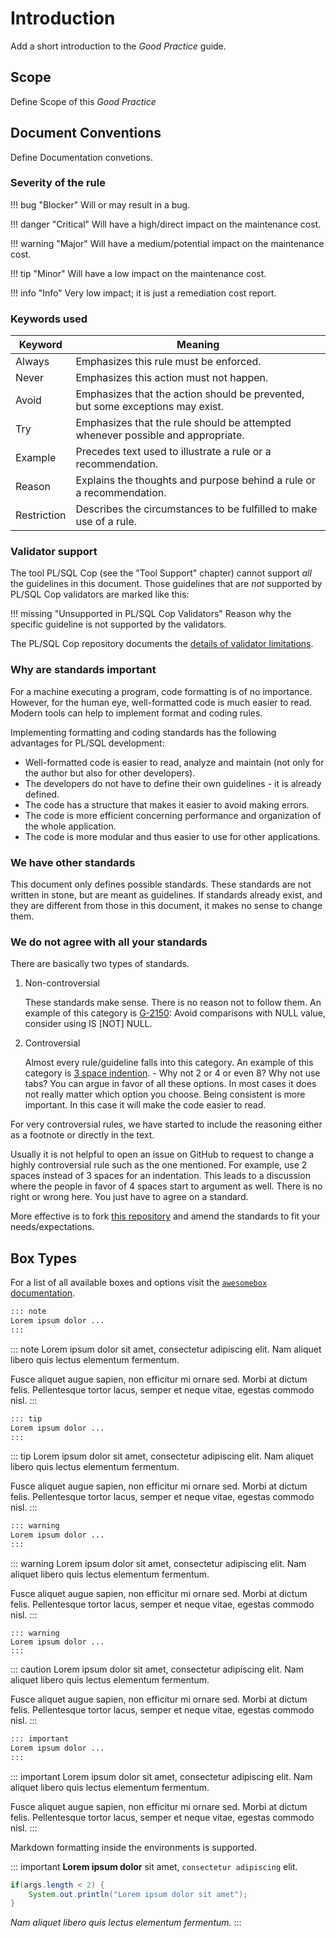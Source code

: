 # Introduction
<!-- markdownlint-configure-file { "MD013": { "tables": false } } -->
Add a short introduction to the *Good Practice* guide.

## Scope

Define Scope of this *Good Practice*

## Document Conventions

Define Documentation convetions.

### Severity of the rule

!!! bug "Blocker"
    Will or may result in a bug.

!!! danger "Critical"
    Will have a high/direct impact on the maintenance cost.

!!! warning "Major"
    Will have a medium/potential impact on the maintenance cost.

!!! tip "Minor"
    Will have a low impact on the maintenance cost.

!!! info "Info"
    Very low impact; it is just a remediation cost report.

### Keywords used

| Keyword     | Meaning                                                                         |
|-------------|---------------------------------------------------------------------------------|
| Always      | Emphasizes this rule must be enforced.                                          |
| Never       | Emphasizes this action must not happen.                                         |
| Avoid       | Emphasizes that the action should be prevented, but some exceptions may exist.  |
| Try         | Emphasizes that the rule should be attempted whenever possible and appropriate. |
| Example     | Precedes text used to illustrate a rule or a recommendation.                    |
| Reason      | Explains the thoughts and purpose behind a rule or a recommendation.            |
| Restriction | Describes the circumstances to be fulfilled to make use of a rule.              |

### Validator support

The tool PL/SQL Cop (see the "Tool Support" chapter) cannot support *all* the
guidelines in this document. Those guidelines that are *not* supported by
PL/SQL Cop validators are marked like this:

!!! missing "Unsupported in PL/SQL Cop Validators"
    Reason why the specific guideline is not supported by the validators.

The PL/SQL Cop repository documents the [details of validator limitations](https://github.com/Trivadis/plsql-cop-cli/blob/main/validator-limitations.md#guidelines).

### Why are standards important

For a machine executing a program, code formatting is of no importance. However,
for the human eye, well-formatted code is much easier to read. Modern tools can
help to implement format and coding rules.

Implementing formatting and coding standards has the following advantages for
PL/SQL development:

- Well-formatted code is easier to read, analyze and maintain (not only for the
  author but also for other developers).
- The developers do not have to define their own guidelines - it is already
  defined.
- The code has a structure that makes it easier to avoid making errors.
- The code is more efficient concerning performance and organization of the
  whole application.
- The code is more modular and thus easier to use for other applications.

### We have other standards

This document only defines possible standards. These standards are not written
in stone, but are meant as guidelines. If standards already exist, and they are
different from those in this document, it makes no sense to change them.

### We do not agree with all your standards

There are basically two types of standards.

1. Non-controversial

    These standards make sense. There is no reason not to follow them. An
    example of this category is
    [G-2150](../../4-language-usage/2-variables-and-types/1-general/g-2150):
    Avoid comparisons with NULL value, consider using IS [NOT] NULL.

2. Controversial

    Almost every rule/guideline falls into this category. An example of this
    category is [3 space indention](../../3-coding-style/coding-style/#rules). -
    Why not 2 or 4 or even 8? Why not use tabs? You can argue in favor of all
    these options. In most cases it does not really matter which option you
    choose. Being consistent is more important. In this case it will make the
    code easier to read.

For very controversial rules, we have started to include the reasoning either
as a footnote or directly in the text.

Usually it is not helpful to open an issue on GitHub to request to change a
highly controversial rule such as the one mentioned. For example, use 2 spaces
instead of 3 spaces for an indentation. This leads to a discussion where the
people in favor of 4 spaces start to argument as well. There is no right or
wrong here. You just have to agree on a standard.

More effective is to fork [this repository](https://github.com/Trivadis/plsql-and-sql-coding-guidelines)
and amend the standards to fit your needs/expectations.


## Box Types

For a list of all available boxes and options visit the [`awesomebox` documentation](https://ctan.org/pkg/awesomebox).

```markdown
::: note
Lorem ipsum dolor ...
:::
```

::: note
Lorem ipsum dolor sit amet, consectetur adipiscing elit. Nam aliquet libero
quis lectus elementum fermentum.

Fusce aliquet augue sapien, non efficitur mi ornare sed. Morbi at dictum
felis. Pellentesque tortor lacus, semper et neque vitae, egestas commodo nisl.
:::

```markdown
::: tip
Lorem ipsum dolor ...
:::
```

::: tip
Lorem ipsum dolor sit amet, consectetur adipiscing elit. Nam aliquet libero
quis lectus elementum fermentum.

Fusce aliquet augue sapien, non efficitur mi ornare sed. Morbi at dictum
felis. Pellentesque tortor lacus, semper et neque vitae, egestas commodo nisl.
:::

```markdown
::: warning
Lorem ipsum dolor ...
:::
```

::: warning
Lorem ipsum dolor sit amet, consectetur adipiscing elit. Nam aliquet libero
quis lectus elementum fermentum.

Fusce aliquet augue sapien, non efficitur mi ornare sed. Morbi at dictum
felis. Pellentesque tortor lacus, semper et neque vitae, egestas commodo nisl.
:::

```caution
::: warning
Lorem ipsum dolor ...
:::
```

::: caution
Lorem ipsum dolor sit amet, consectetur adipiscing elit. Nam aliquet libero
quis lectus elementum fermentum.

Fusce aliquet augue sapien, non efficitur mi ornare sed. Morbi at dictum
felis. Pellentesque tortor lacus, semper et neque vitae, egestas commodo nisl.
:::

```markdown
::: important
Lorem ipsum dolor ...
:::
```

::: important
Lorem ipsum dolor sit amet, consectetur adipiscing elit. Nam aliquet libero
quis lectus elementum fermentum.

Fusce aliquet augue sapien, non efficitur mi ornare sed. Morbi at dictum
felis. Pellentesque tortor lacus, semper et neque vitae, egestas commodo nisl.
:::

Markdown formatting inside the environments is supported.

::: important
**Lorem ipsum dolor** sit amet, `consectetur adipiscing` elit.

```JAVA
if(args.length < 2) {
    System.out.println("Lorem ipsum dolor sit amet");
}
```

*Nam aliquet libero
quis lectus elementum fermentum.*
:::
